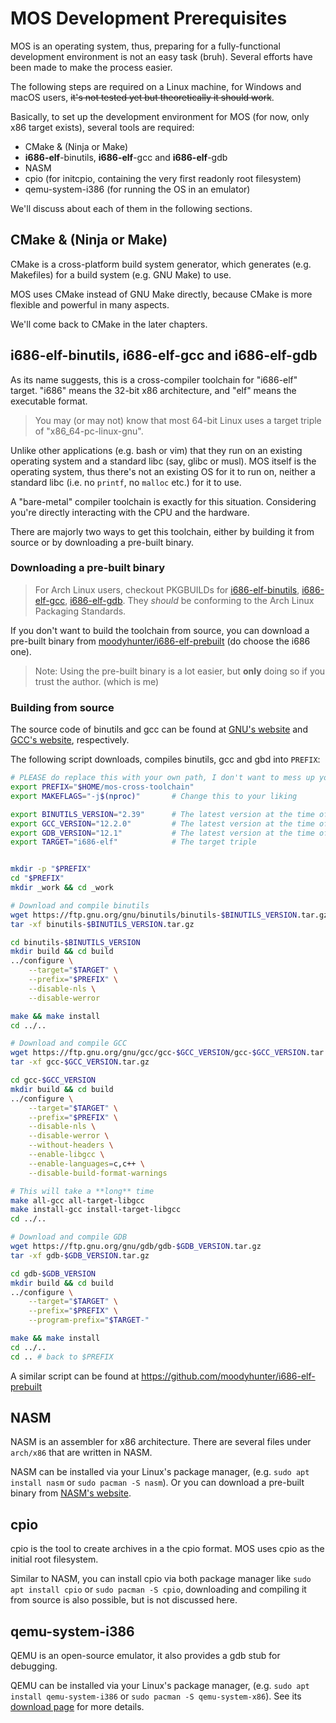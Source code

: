 # MOS Development Prerequisites

MOS is an operating system, thus, preparing for a fully-functional development
environment is not an easy task (bruh). Several efforts have been made to make
the process easier.

The following steps are required on a Linux machine, for Windows and macOS users,
~~it's not tested yet but theoretically it should work~~.

Basically, to set up the development environment for MOS (for now, only x86 target
exists), several tools are required:

- CMake & (Ninja or Make)
- **i686-elf**-binutils, **i686-elf**-gcc and **i686-elf**-gdb
- NASM
- cpio (for initcpio, containing the very first readonly root filesystem)
- qemu-system-i386 (for running the OS in an emulator)

We'll discuss about each of them in the following sections.

## CMake & (Ninja or Make)

CMake is a cross-platform build system generator, which generates (e.g. Makefiles)
for a build system (e.g. GNU Make) to use.

MOS uses CMake instead of GNU Make directly, because CMake is more flexible and
powerful in many aspects.

We'll come back to CMake in the later chapters.

## i686-elf-binutils, i686-elf-gcc and i686-elf-gdb

As its name suggests, this is a cross-compiler toolchain for "i686-elf" target.
"i686" means the 32-bit x86 architecture, and "elf" means the executable format.

> You may (or may not) know that most 64-bit Linux uses a target triple of "x86_64-pc-linux-gnu".

Unlike other applications (e.g. bash or vim) that they run on an existing operating
system and a standard libc (say, glibc or musl). MOS itself is the operating system,
thus there's not an existing OS for it to run on, neither a standard libc (i.e. no
`printf`, no `malloc` etc.) for it to use.

A "bare-metal" compiler toolchain is exactly for this situation. Considering you're
directly interacting with the CPU and the hardware.

There are majorly two ways to get this toolchain, either by building it from source
or by downloading a pre-built binary.

### Downloading a pre-built binary

> For Arch Linux users, checkout PKGBUILDs for [i686-elf-binutils](https://github.com/moodyhunter/repo/blob/main/moody/i686-elf-binutils/PKGBUILD), [i686-elf-gcc](https://github.com/moodyhunter/repo/blob/main/moody/i686-elf-gcc/PKGBUILD), [i686-elf-gdb](https://github.com/moodyhunter/repo/blob/main/moody/i686-elf-gdb/PKGBUILD). They _should_ be conforming to the Arch Linux Packaging Standards.

If you don't want to build the toolchain from source, you can download a pre-built
binary from [moodyhunter/i686-elf-prebuilt](https://github.com/moodyhunter/i686-elf-prebuilt/releases/tag/artifact) (do choose the i686 one).

> Note: Using the pre-built binary is a lot easier, but **only** doing so if you trust the author. (which is me)

### Building from source

The source code of binutils and gcc can be found at [GNU's website](https://www.gnu.org/software/binutils/) and [GCC's website](https://gcc.gnu.org/), respectively.

The following script downloads, compiles binutils, gcc and gbd into `PREFIX`:

```bash
# PLEASE do replace this with your own path, I don't want to mess up your home directory
export PREFIX="$HOME/mos-cross-toolchain"
export MAKEFLAGS="-j$(nproc)"       # Change this to your liking

export BINUTILS_VERSION="2.39"      # The latest version at the time of writing
export GCC_VERSION="12.2.0"         # The latest version at the time of writing
export GDB_VERSION="12.1"           # The latest version at the time of writing
export TARGET="i686-elf"            # The target triple


mkdir -p "$PREFIX"
cd "$PREFIX"
mkdir _work && cd _work

# Download and compile binutils
wget https://ftp.gnu.org/gnu/binutils/binutils-$BINUTILS_VERSION.tar.gz
tar -xf binutils-$BINUTILS_VERSION.tar.gz

cd binutils-$BINUTILS_VERSION
mkdir build && cd build
../configure \
    --target="$TARGET" \
    --prefix="$PREFIX" \
    --disable-nls \
    --disable-werror

make && make install
cd ../..

# Download and compile GCC
wget https://ftp.gnu.org/gnu/gcc/gcc-$GCC_VERSION/gcc-$GCC_VERSION.tar.gz
tar -xf gcc-$GCC_VERSION.tar.gz

cd gcc-$GCC_VERSION
mkdir build && cd build
../configure \
    --target="$TARGET" \
    --prefix="$PREFIX" \
    --disable-nls \
    --disable-werror \
    --without-headers \
    --enable-libgcc \
    --enable-languages=c,c++ \
    --disable-build-format-warnings

# This will take a **long** time
make all-gcc all-target-libgcc
make install-gcc install-target-libgcc
cd ../..

# Download and compile GDB
wget https://ftp.gnu.org/gnu/gdb/gdb-$GDB_VERSION.tar.gz
tar -xf gdb-$GDB_VERSION.tar.gz

cd gdb-$GDB_VERSION
mkdir build && cd build
../configure \
    --target="$TARGET" \
    --prefix="$PREFIX" \
    --program-prefix="$TARGET-"

make && make install
cd ../..
cd .. # back to $PREFIX
```

A similar script can be found at <https://github.com/moodyhunter/i686-elf-prebuilt>

## NASM

NASM is an assembler for x86 architecture. There are several files under `arch/x86`
that are written in NASM.

NASM can be installed via your Linux's package manager, (e.g. `sudo apt install nasm`
or `sudo pacman -S nasm`). Or you can download a pre-built binary from [NASM's website](https://www.nasm.us/).

## cpio

cpio is the tool to create archives in a the cpio format. MOS uses cpio as the initial
root filesystem.

Similar to NASM, you can install cpio via both package manager like `sudo apt install cpio`
or `sudo pacman -S cpio`, downloading and compiling it from source is also possible, but is not discussed here.

## qemu-system-i386

QEMU is an open-source emulator, it also provides a gdb stub for debugging.

QEMU can be installed via your Linux's package manager, (e.g. `sudo apt install qemu-system-i386`
or `sudo pacman -S qemu-system-x86`). See its [download page](https://www.qemu.org/download) for more details.
